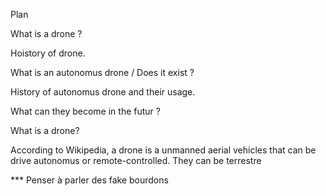 Plan

What is a drone ?

Hoistory of drone.

What is an autonomus drone / Does it exist ?

History of autonomus drone and their usage.

What can they become in the futur ?





What is a drone?


According to Wikipedia, a drone is a unmanned aerial vehicles that can be drive  autonomus or remote-controlled. They can be terrestre




*** Penser à parler des fake bourdons